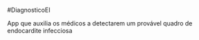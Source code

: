#DiagnosticoEI


App que auxilia os médicos a detectarem um provável quadro de endocardite infecciosa
